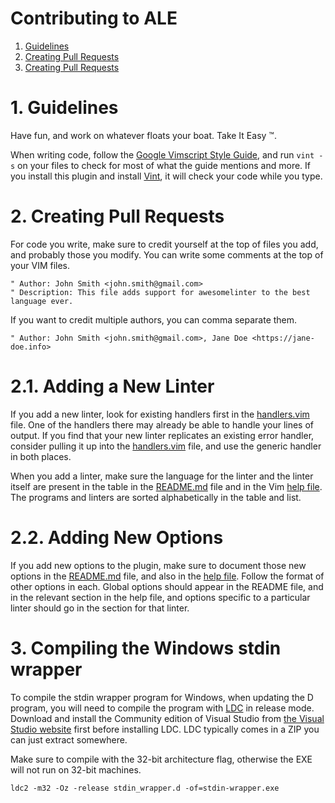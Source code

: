 # Contributing to ALE

1. [Guidelines](#guidelines)
2. [Creating Pull Requests](#pull-requests)
3. [Creating Pull Requests](#compiling)

<a name="guidelines"></a>

# 1. Guidelines

Have fun, and work on whatever floats your boat. Take It Easy :tm:.

When writing code, follow the [Google Vimscript Style Guide](https://google.github.io/styleguide/vimscriptguide.xml), and
run `vint -s` on your files to check for most of what the guide mentions and more. If you install this plugin and install
[Vint](https://github.com/Kuniwak/vint), it will check your code while you type.


<a name="pull-requests"></a>

# 2. Creating Pull Requests

For code you write, make sure to credit yourself at the top of files you add, and probably those you modify. You can write
some comments at the top of your VIM files.

```vim
" Author: John Smith <john.smith@gmail.com>
" Description: This file adds support for awesomelinter to the best language ever.
```

If you want to credit multiple authors, you can comma separate them.

```vim
" Author: John Smith <john.smith@gmail.com>, Jane Doe <https://jane-doe.info>
```

# 2.1. Adding a New Linter

If you add a new linter, look for existing handlers first in the [handlers.vim](autoload/ale/handlers.vim) file. One of the handlers
there may already be able to handle your lines of output. If you find that your new linter replicates an existing error handler,
consider pulling it up into the [handlers.vim](autoload/ale/handlers.vim) file, and use the generic handler in both places.

When you add a linter, make sure the language for the linter and the linter itself are present in the table in the
[README.md](README.md) file and in the Vim [help file](doc/ale.txt). The programs and linters are sorted alphabetically in the
table and list.

# 2.2. Adding New Options

If you add new options to the plugin, make sure to document those new options in the [README.md](README.md) file, and also
in the [help file](doc/ale.txt). Follow the format of other options in each. Global options should appear in the README
file, and in the relevant section in the help file, and options specific to a particular linter should go in the section
for that linter.

<a name="compiling"></a>

# 3. Compiling the Windows stdin wrapper

To compile the stdin wrapper program for Windows, when updating the D program, you will need to compile the program with
[LDC](https://github.com/ldc-developers/ldc) in release mode. Download and install the Community edition of Visual Studio
from [the Visual Studio website](https://www.visualstudio.com/downloads/) first before installing LDC. LDC typically comes in
a ZIP you can just extract somewhere.

Make sure to compile with the 32-bit architecture flag, otherwise the EXE will not run on 32-bit machines.

```
ldc2 -m32 -Oz -release stdin_wrapper.d -of=stdin-wrapper.exe
```
